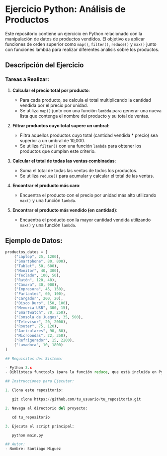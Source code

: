 # Ejercicio Python: Análisis de Productos

Este repositorio contiene un ejercicio en Python relacionado con la manipulación de datos de productos vendidos. El objetivo es aplicar funciones de orden superior como `map()`, `filter()`, `reduce()` y `max()` junto con funciones lambda para realizar diferentes análisis sobre los productos.

## Descripción del Ejercicio

### Tareas a Realizar:

1. **Calcular el precio total por producto**:
   - Para cada producto, se calcula el total multiplicando la cantidad vendida por el precio por unidad.
   - Se utiliza `map()` junto con una función `lambda` para generar una nueva lista que contenga el nombre del producto y su total de ventas.

2. **Filtrar productos cuyo total supere un umbral**:
   - Filtra aquellos productos cuyo total (cantidad vendida * precio) sea superior a un umbral de 10,000.
   - Se utiliza `filter()` con una función `lambda` para obtener los productos que cumplan este criterio.

3. **Calcular el total de todas las ventas combinadas**:
   - Suma el total de todas las ventas de todos los productos.
   - Se utiliza `reduce()` para acumular y calcular el total de las ventas.

4. **Encontrar el producto más caro**:
   - Encuentra el producto con el precio por unidad más alto utilizando `max()` y una función `lambda`.

5. **Encontrar el producto más vendido (en cantidad)**:
   - Encuentra el producto con la mayor cantidad vendida utilizando `max()` y una función `lambda`.

## Ejemplo de Datos:

```python
productos_datos = [
    ("Laptop", 25, 1200),
    ("Smartphone", 80, 800),
    ("Tablet", 50, 600),
    ("Monitor", 40, 300),
    ("Teclado", 100, 50),
    ("Ratón", 120, 40),
    ("Cámara", 30, 900),
    ("Impresora", 45, 150),
    ("Parlantes", 60, 100),
    ("Cargador", 200, 20),
    ("Disco Duro", 150, 100),
    ("Memoria USB", 300, 15),
    ("Smartwatch", 70, 250),
    ("Consola de Juegos", 35, 500),
    ("Televisor", 20, 2000),
    ("Router", 75, 120),
    ("Auriculares", 90, 80),
    ("Microondas", 22, 350),
    ("Refrigerador", 15, 2200),
    ("Lavadora", 10, 1800)
]

## Requisitos del Sistema:

- Python 3.x
- Biblioteca functools (para la función reduce, que está incluida en Python).

## Instrucciones para Ejecutar:

1. Clona este repositorio:

   git clone https://github.com/tu_usuario/tu_repositorio.git

2. Navega al directorio del proyecto:

   cd tu_repositorio

3. Ejecuta el script principal:

   python main.py

## Autor:
- Nombre: Santiago Miguez

